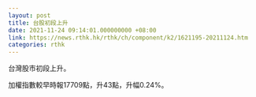 ```yaml
---
layout: post
title: 台股初段上升
date: 2021-11-24 09:14:01.000000000 +08:00
link: https://news.rthk.hk/rthk/ch/component/k2/1621195-20211124.htm
categories: rthk
---
```


台灣股市初段上升。

加權指數較早時報17709點，升43點，升幅0.24%。

